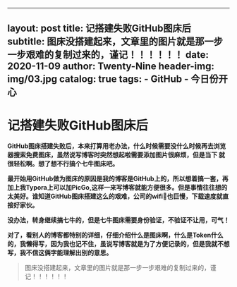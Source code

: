 

---
layout:     post
title:      记搭建失败GitHub图床后
subtitle:   图床没搭建起来，文章里的图片就是那一步一步艰难的复制过来的，谨记！！！！！！
date:       2020-11-09
author:     Twenty-Nine
header-img: img/03.jpg
catalog: 	 true
tags:
    - GitHub
    - 今日份开心
---

# 记搭建失败GitHub图床后

**GitHub图床搭建失败后，本来打算用老办法，什么时候需要没什么时候再去浏览器搜索免费图床，虽然说写博客时突然想起啦需要添加图片很麻烦，但是当下 就很轻松啊。想了想不行搞个七牛图床吧。**

**最开始用GitHub做为图床的原因是我的博客是GitHub上的，所以想着搞一套，再加上我Typora上可以加PicGo,这样一来写博客就能方便很多。但是事情往往想的太美好。谁知道GitHub图床搭建这么的艰难，公司的wifi:signal_strength:也巨慢，下载速度就直接好家伙。**

**没办法，转身继续搞七牛的，但是七牛图床需要身份验证，不验证不让用，可气！**

**对了，看别人的博客都特别的详细，仔细介绍什么是图床啊，什么是Token什么的，我懒得写，因为我也记不住，虽说写博客就是为了方便记录的，但是我就不想写，我不信这俩字能理解出别的意思。**

> 图床没搭建起来，文章里的图片就是那一步一步艰难的复制过来的，谨记！！！！！！